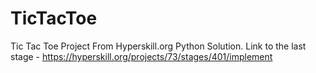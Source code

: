 # TicTacToe
Tic Tac Toe Project From Hyperskill.org Python Solution.
Link to the last stage - https://hyperskill.org/projects/73/stages/401/implement
